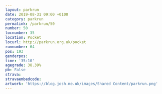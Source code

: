 ```yaml
---
layout: parkrun
date: 2019-08-31 09:00 +0100
category: parkrun
permalink: /parkrun/50
number: 50
locnumber: 35
location: Pocket
locurl: http://parkrun.org.uk/pocket
runnumber: 64
pos: 193
genderpos: 
time: '35:10'
agegrade: 38.39%
pb: False
strava: 
stravaembedcode:
artwork: 'https://blog.josh.me.uk/images/Shared Content/parkrun.png'
---
```

